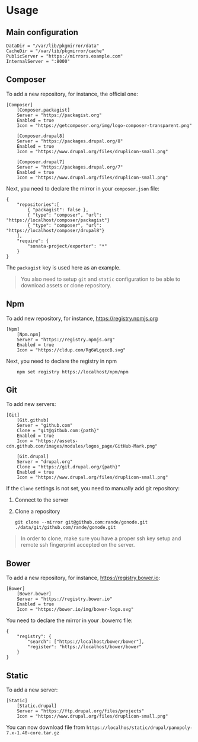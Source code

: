 Usage
=====

Main configuration
------------------

    DataDir = "/var/lib/pkgmirror/data"
    CacheDir = "/var/lib/pkgmirror/cache"
    PublicServer = "https://mirrors.example.com"
    InternalServer = ":8000"

Composer
--------

To add a new repository, for instance, the official one:

    [Composer]
        [Composer.packagist]
        Server = "https://packagist.org"
        Enabled = true
        Icon = "https://getcomposer.org/img/logo-composer-transparent.png"

        [Composer.drupal8]
        Server = "https://packages.drupal.org/8"
        Enabled = true
        Icon = "https://www.drupal.org/files/druplicon-small.png"

        [Composer.drupal7]
        Server = "https://packages.drupal.org/7"
        Enabled = true
        Icon = "https://www.drupal.org/files/druplicon-small.png"


Next, you need to declare the mirror in your ``composer.json`` file:

    {
        "repositories":[
            { "packagist": false },
            { "type": "composer", "url": "https://localhost/composer/packagist"}
            { "type": "composer", "url": "https://localhost/composer/drupal8"}
        ],
        "require": {
            "sonata-project/exporter": "*"
        }
    }

The ``packagist`` key is used here as an example.


> You also need to setup `git` and `static` configuration to be able to download assets or clone repository.

Npm
---

To add new repository, for instance, https://registry.npmjs.org

    [Npm]
        [Npm.npm]
        Server = "https://registry.npmjs.org"
        Enabled = true
        Icon = "https://cldup.com/Rg6WLgqccB.svg"
            
Next, you need to declare the registry in npm

        npm set registry https://localhost/npm/npm

Git
---

To add new servers:

    [Git]
        [Git.github]
        Server = "github.com"
        Clone = "git@gitbub.com:{path}"
        Enabled = true
        Icon = "https://assets-cdn.github.com/images/modules/logos_page/GitHub-Mark.png"
    
        [Git.drupal]
        Server = "drupal.org"
        Clone = "https://git.drupal.org/{path}"
        Enabled = true
        Icon = "https://www.drupal.org/files/druplicon-small.png"


If the ``Clone`` settings is not set, you need to manually add git repository:

 1. Connect to the server
 2. Clone a repository
        
        git clone --mirror git@github.com:rande/gonode.git ./data/git/github.com/rande/gonode.git
        

> In order to clone, make sure you have a proper ssh key setup and remote ssh fingerprint accepted on the server.

Bower
-----

To add a new repository, for instance, https://registry.bower.io:

    [Bower]
        [Bower.bower]
        Server = "https://registry.bower.io"
        Enabled = true
        Icon = "https://bower.io/img/bower-logo.svg"
        
You need to declare the mirror in your .bowerrc file:

    {
        "registry": {
            "search": ["https://localhost/bower/bower"],
            "register": "https://localhost/bower/bower"
        }
    }

Static
------

To add a new server:

    [Static]
        [Static.drupal]
        Server = "https://ftp.drupal.org/files/projects"
        Icon = "https://www.drupal.org/files/druplicon-small.png"
        
You can now download file from ``https://localhos/static/drupal/panopoly-7.x-1.40-core.tar.gz``

